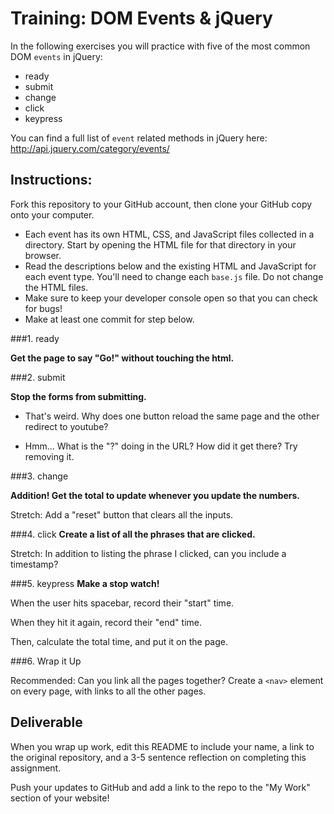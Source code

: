 # Training: DOM Events & jQuery

In the following exercises you will practice with five of the most common DOM `events` in jQuery:
- ready
- submit
- change
- click
- keypress

You can find a full list of `event` related methods in jQuery here: http://api.jquery.com/category/events/

## Instructions:

Fork this repository to your GitHub account, then clone your GitHub copy onto your computer.

* Each event has its own HTML, CSS, and JavaScript files collected in a directory.  Start by opening the HTML file for that directory in your browser.
* Read the descriptions below and the existing HTML and JavaScript for each event type. You'll need to change each `base.js` file. Do not change the HTML files.
* Make sure to keep your developer console open so that you can check for bugs!
* Make at least one commit for step below.

###1. ready

**Get the page to say "Go!" without touching the html.**

###2. submit

**Stop the forms from submitting.**

+ That's weird. Why does one button reload the same page and the other redirect to youtube?  

+ Hmm... What is the "?" doing in the URL? How did it get there? Try removing it.  

###3. change

**Addition! Get the total to update whenever you update the numbers.**

Stretch: Add a "reset" button that clears all the inputs.

###4. click
**Create a list of all the phrases that are clicked.**

Stretch: In addition to listing the phrase I clicked, can you include a timestamp?

###5. keypress
**Make a stop watch!**

When the user hits spacebar, record their "start" time.

When they hit it again, record their "end" time.

Then, calculate the total time, and put it on the page.

###6. Wrap it Up

Recommended: Can you link all the pages together? Create a `<nav>` element on every page, with links to all the other pages.

## Deliverable

When you wrap up work, edit this README to include your name, a link to the original repository, and a 3-5 sentence reflection on completing this assignment.

Push your updates to GitHub and add a link to the repo to the "My Work" section of your website!
